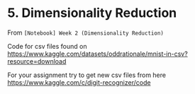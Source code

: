 # 5. Dimensionality Reduction

From `[Notebook] Week 2 (Dimensionality Reduction)`

Code for csv files found on https://www.kaggle.com/datasets/oddrationale/mnist-in-csv?resource=download

For your assignment try to get new csv files from here https://www.kaggle.com/c/digit-recognizer/code